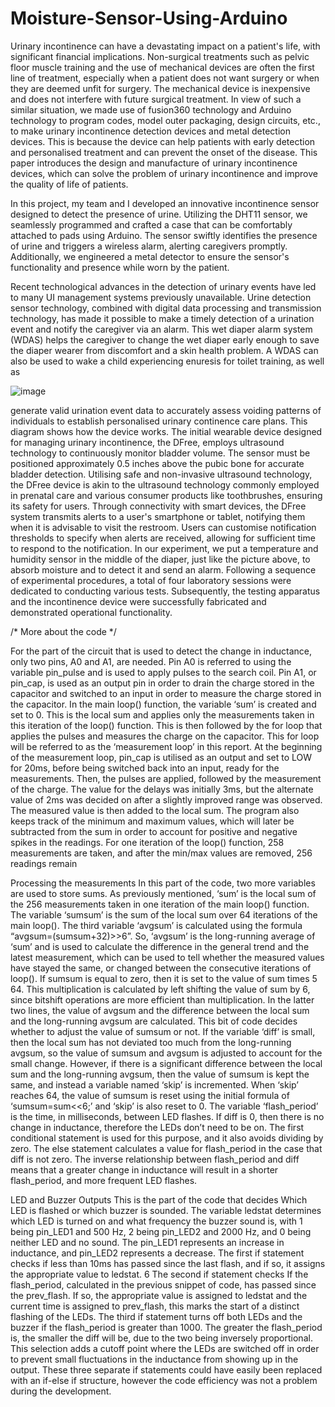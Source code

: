 # Moisture-Sensor-Using-Arduino


Urinary incontinence can have a devastating impact on a patient's life, with significant financial implications. Non-surgical treatments such as pelvic floor muscle training and the use of mechanical devices are often the first line of treatment, especially when a patient does not want surgery or when they are deemed unfit for surgery. The mechanical device is inexpensive and does not interfere with future surgical treatment. In view of such a similar situation, we made use of fusion360 technology and Arduino technology to program codes, model outer packaging, design circuits, etc., to make urinary incontinence detection devices and metal detection devices. This is because the device can help patients with early detection and personalised treatment and can prevent the onset of the disease. This paper introduces the design and manufacture of urinary incontinence devices, which can solve the problem of urinary incontinence and improve the quality of life of patients.

In this project, my team and I developed an innovative incontinence sensor designed to detect the presence of urine. Utilizing the DHT11 sensor, we seamlessly programmed and crafted a case that can be comfortably attached to pads using Arduino. The sensor swiftly identifies the presence of urine and triggers a wireless alarm, alerting caregivers promptly. Additionally, we engineered a metal detector to ensure the sensor's functionality and presence while worn by the patient.


Recent technological advances in the detection of urinary events have led to many UI management
systems previously unavailable. Urine detection sensor technology, combined with digital data
processing and transmission technology, has made it possible to make a timely detection of a urination
event and notify the caregiver via an alarm. This wet diaper alarm system (WDAS) helps the caregiver to
change the wet diaper early enough to save the diaper wearer from discomfort and a skin health
problem. A WDAS can also be used to wake a child experiencing enuresis for toilet training, as well as

![image](https://github.com/FreshPrince99/Moisture-Sensor-Using-Arduino/assets/128372678/e5af785c-34d4-4a8e-bea4-4fdd0d75064b)

generate valid urination event data to accurately assess voiding patterns of individuals to establish
personalised urinary continence care plans. This diagram shows how the device works.
The initial wearable device designed for managing urinary incontinence, the DFree, employs ultrasound
technology to continuously monitor bladder volume. The sensor must be positioned approximately 0.5
inches above the pubic bone for accurate bladder detection. Utilising safe and non-invasive ultrasound
technology, the DFree device is akin to the ultrasound technology commonly employed in prenatal care
and various consumer products like toothbrushes, ensuring its safety for users. Through connectivity
with smart devices, the DFree system transmits alerts to a user's smartphone or tablet, notifying them
when it is advisable to visit the restroom. Users can customise notification thresholds to specify when
alerts are received, allowing for sufficient time to respond to the notification.
In our experiment, we put a temperature and humidity sensor in the middle of the diaper, just like the
picture above, to absorb moisture and to detect it and send an alarm. Following a sequence of
experimental procedures, a total of four laboratory sessions were dedicated to conducting various tests.
Subsequently, the testing apparatus and the incontinence device were successfully fabricated and
demonstrated operational functionality.

/* More about the code */

For the part of the circuit that is used to detect the change in inductance, only two pins, A0 and A1, are
needed. Pin A0 is referred to using the variable pin_pulse and is used to apply pulses to the search coil.
Pin A1, or pin_cap, is used as an output pin in order to drain the charge stored in the capacitor and
switched to an input in order to measure the charge stored in the capacitor.
In the main loop() function, the variable ‘sum’ is created and set to 0. This is the local sum and applies
only the measurements taken in this iteration of the loop() function. This is then followed by the for loop
that applies the pulses and measures the charge on the capacitor. This for loop will be referred to as the
‘measurement loop’ in this report.
At the beginning of the measurement loop, pin_cap is utilised as an output and set to LOW for 20ms,
before being switched back into an input, ready for the measurements. Then, the pulses are applied,
followed by the measurement of the charge. The value for the delays was initially
3ms, but the alternate value of 2ms
was decided on after a slightly
improved range was observed.
The measured value is then added to
the local sum. The program also keeps
track of the minimum and maximum
values, which will later be subtracted
from the sum in order to account for
positive and negative spikes in the
readings. For one iteration of the loop() function, 258 measurements are taken, and after the min/max
values are removed, 256 readings remain

Processing the measurements
In this part of the code, two more variables are used to store sums. As previously mentioned, ‘sum’ is the
local sum of the 256 measurements taken in one iteration of the main loop() function. The variable
‘sumsum’ is the sum of the local sum over 64 iterations of the main loop(). The third variable ‘avgsum’ is
calculated using the formula “avgsum=(sumsum+32)>>6”. So, ‘avgsum’ is the long-running average of
‘sum’ and is used to calculate the difference in the general trend and the latest measurement, which can
be used to tell whether the measured values have stayed the same, or changed between the consecutive
iterations of loop(). If sumsum is equal to zero, then
it is set to the value of sum times
5
64. This multiplication is calculated by left shifting the value of sum by 6, since bitshift operations are
more efficient than multiplication.
In the latter two lines, the value of avgsum and the difference between the local sum and the
long-running avgsum are calculated.
This bit of code decides whether to adjust the value of sumsum or not. If the variable ‘diff’ is small, then
the local sum has not deviated too much from the long-running avgsum, so the value of sumsum and
avgsum is adjusted to account for the small change. However, if there is a significant difference between
the local sum and the long-running avgsum, then the value of sumsum is kept the same, and instead a
variable named ‘skip’ is
incremented. When ‘skip’
reaches 64, the value of
sumsum is reset using the
initial formula of
‘sumsum=sum<<6;’ and ‘skip’
is also reset to 0.
The variable ‘flash_period’ is
the time, in milliseconds,
between LED flashes. If diff is
0, then there is no change in inductance,
therefore the LEDs don’t need to be on. The first
conditional statement is used for this purpose,
and it also avoids dividing by zero. The else
statement calculates a value for flash_period in the case that diff is not zero. The inverse relationship
between flash_period and diff means that a greater change in inductance will result in a shorter
flash_period, and more frequent LED flashes.

LED and Buzzer Outputs
This is the part of the code that decides
Which LED is flashed or which buzzer is sounded.
The variable ledstat determines which LED is turned
on and what frequency the buzzer sound is, with 1
being pin_LED1 and 500 Hz, 2 being pin_LED2 and
2000 Hz, and 0 being neither LED and no sound. The
pin_LED1 represents an increase in inductance, and
pin_LED2 represents a decrease.
The first if statement checks if less than 10ms has
passed since the last flash, and if so, it assigns the
appropriate value to ledstat.
6
The second if statement checks If the flash_period, calculated in the previous snippet of code, has
passed since the prev_flash. If so, the appropriate value is assigned to ledstat and the current time is
assigned to prev_flash, this marks the start of a distinct flashing of the LEDs.
The third if statement turns off both LEDs and the buzzer if the flash_period is greater than 1000. The
greater the flash_period is, the smaller the diff will be, due to the two being inversely proportional. This
selection adds a cutoff point where the LEDs are switched off in order to prevent small fluctuations in
the inductance from showing up in the output.
These three separate if statements could have easily been replaced with an if-else if structure, however
the code efficiency was not a problem during the development.


